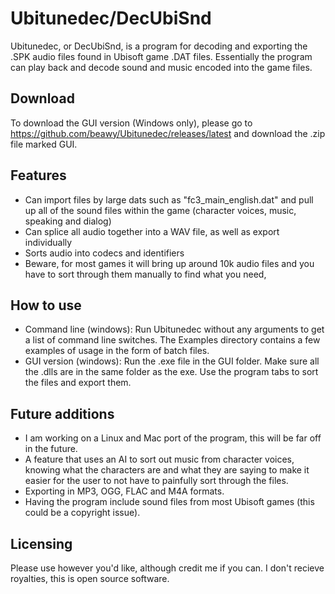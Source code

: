 # Ubitunedec/DecUbiSnd
Ubitunedec, or DecUbiSnd, is a program for decoding and exporting the .SPK audio files found in Ubisoft game .DAT files. Essentially the program can play back and decode sound and music encoded into the game files. 
## Download
To download the GUI version (Windows only), please go to https://github.com/beawy/Ubitunedec/releases/latest and download the .zip file marked GUI.
## Features
- Can import files by large dats such as "fc3_main_english.dat" and pull up all of the sound files within the game (character voices, music, speaking and dialog)
- Can splice all audio together into a WAV file, as well as export individually
- Sorts audio into codecs and identifiers
- Beware, for most games it will bring up around 10k audio files and you have to sort through them manually to find what you need,
## How to use
- Command line (windows):
Run Ubitunedec without any arguments to get a list of command line switches. The Examples directory contains a few examples of usage in the form of batch files.
- GUI version (windows):
Run the .exe file in the GUI folder. Make sure all the .dlls are in the same folder as the exe. Use the program tabs to sort the files and export them.
## Future additions
- I am working on a Linux and Mac port of the program, this will be far off in the future.
- A feature that uses an AI to sort out music from character voices, knowing what the characters are and what they are saying to make it easier for the user to not have to painfully sort through the files.
- Exporting in MP3, OGG, FLAC and M4A formats.
- Having the program include sound files from most Ubisoft games (this could be a copyright issue).
## Licensing
Please use however you'd like, although credit me if you can. I don't recieve royalties, this is open source software.
